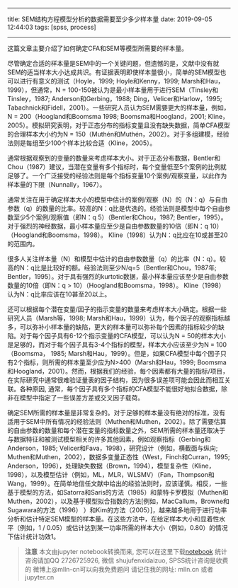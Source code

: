 
---

title: SEM结构方程模型分析的数据需要至少多少样本量
date: 2019-09-05 12:44:03
tags: [spss, process]

---


这篇文章主要介绍了如何确定CFA和SEM等模型所需要的样本量。

<!-- more -->


尽管确定合适的样本量是SEM中的一个关键问题，但遗憾的是，文献中没有就SEM的适当样本大小达成共识。有证据表明即使样本量很小，简单的SEM模型也可以进行有意义的测试（Hoyle，1999; Hoyle和Kenny，1999; Marsh和Hau，1999），但通常，N = 100-150被认为是最小样本量用于进行SEM（Tinsley和Tinsley，1987; Anderson和Gerbing，1988; Ding，Velicer和Harlow，1995; Tabachnick和Fidell，2001）。一些研究人员认为SEM需要更大的样本量，例如，N = 200（Hoogland和Boomsma 1998; Boomsma和Hoogland，2001; Kline，2005）。模拟研究表明，对于正态分布的指标变量且没有缺失数据，简单CFA模型的合理样本大小约为N = 150（Muthén和Muthén，2002）。对于多组建模，经验法则是每组至少100个样本比较合适（Kline，2005）。

通常根据观察到的变量的数量来考虑样本大小。对于正态分布数据，Bentler和Chou（1987）建议，当潜在变量有多个指标时，每个变量低至5个案例的比例就足够了。一个广泛接受的经验法则是每个指标变量10个案例/观察变量，以此作为样本量的下限（Nunnally，1967）。





通常关注在用于确定样本大小的模型中估计的案例/观察（N）的（N：q）与自由参数（q）的数量的比率。较高的N：q比是优选的。经验法则是模型中每个自由参数至少5个案例/观察值（即N：q 5）（Bentler和Chou，1987; Bentler，1995）。对于强烈的神经数据，最小样本量应至少是自由参数数量的10倍（即N：q 10）（Hoogland和Boomsma，1998）。 Kline（1998）认为N：q比应在10或甚至20的范围内。

很多人关注样本量（N）和模型中估计的自由参数数量（q）的比率（N：q）。较高的N：q比是比较好的额。经验法则至少N/q=5（Bentler和Chou，1987年; Bentler，1995）。对于具有强烈的kurtotic数据，最小样本量应该至少是自由参数数量的10倍（即N：q > 10）（Hoogland和Boomsma，1998）。 Kline（1998）认为N：q比率应该在10甚至20以上。




还可以根据每个潜在变量/因子的指示变量的数量来考虑样本大小确定。根据一些研究人员（Marsh等，1998; Marsh和Hau，1999）认为，每个因子的观察指标越多，可以弥补小样本量的缺陷，更大的样本量可以弥补每个因素的指标较少的缺陷。对于每个因子具有6-12个指示变量的CFA模型，可以认为N = 50的样本大小是足够的，而对于每个因子具有3-4个指标的模型，样本大小应该至少为N = 100（Boomsma， 1985; Marsh和Hau，1999）。但是，如果CFA模型中每个因子只有2个指标，则所需的样本量至少应为N>400（Marsh和Hau，1999; Boomsma和Hoogland，2001）。然而，根据我们的经验，每个因素都有大量的指标/项目，在实际研究中通常很难验证量表的因子结构，因为很多误差项可能会因此而相互关联。各种原因, 通常，每个因子具有多个指标的CFA模型不能很好地拟合数据，除非在模型中指定了一些误差方差或交叉因子载荷。




 
 确定SEM所需的样本量是非常复杂的。对于足够的样本量没有绝对的标准，没有适用于SEM中所有情况的经验法则（Muthen和Muthen，2002）。除了需要估算的自由参数的数量和每个潜在变量的指标数量之外，SEM所需的样本量还取决于与数据特征和被测试模型相关的许多其他因素，例如观察指标（Gerbing和Anderson，1985; Velicer和Fava，1998），研究设计（例如，横截面与纵向; Muthen和Muthen，2002），数据多变量正态性（West，Finch和Curran，1995; Anderson，1996），处理缺失数据（Brown，1994），模型复杂性（Kline，1998），以及模型估计（例如，ML，MLR，WLSMV）（Fan，Thompson和Wang，1999）。在简单地信任文献中给出的经验法则时，应该谨慎。相反，一些基于模型的方法，如Satorra和Saris的方法（1985）和蒙特卡罗模拟（Muthen和Muthen，2002），以及基于模型拟合指数的方法[例如，MacCallum，Browne和Sugawara的方法（1996） ）和Kim的方法（2005）]，越来越多地用于进行功率分析和估计特定SEM模型的样本量。在这些方法中，在给定样本大小和显着性水平（例如，1 / 0.05）或估计达到某一功率所需的样本大小（例如，0.80）的情况下估计统计功效1。


> **注意**
> 本文由jupyter notebook转换而来, 您可以在这里下载[notebook](SEM结构方程模型分析的数据需要至少多少样本量.ipynb)
> 统计咨询请加QQ 2726725926, 微信 shujufenxidaizuo,  SPSS统计咨询是收费的
> 微博上@mlln-cn可以向我免费题问
> 请记住我的网址: mlln.cn 或者 jupyter.cn
